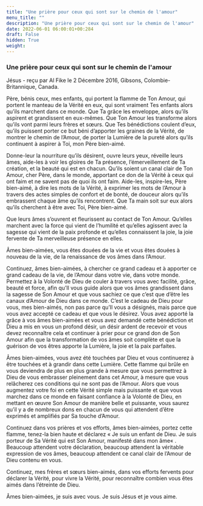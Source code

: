 ```yaml
---
title: "Une prière pour ceux qui sont sur le chemin de l'amour"
menu_title: ""
description: "Une prière pour ceux qui sont sur le chemin de l'amour"
date: 2022-06-01 06:00:01+00:284
draft: False
hidden: True
weight:
---
```

### Une prière pour ceux qui sont sur le chemin de l'amour

Jésus - reçu par Al Fike le 2 Décembre 2016, Gibsons, Colombie-Britannique, Canada.

Père, bénis ceux, mes enfants, qui portent la flamme de Ton Amour, qui portent le manteau de la Vérité en eux, qui sont vraiment Tes enfants alors qu’ils marchent dans ce monde. Que Ta grâce les enveloppe, alors qu’ils aspirent et grandissent en eux-mêmes. Que Ton Amour les transforme alors qu’ils vont parmi leurs frères et sœurs. Que Tes bénédictions coulent d’eux, qu’ils puissent porter ce but béni d’apporter les graines de la Vérité, de montrer le chemin de l’Amour, de porter la Lumière de la pureté alors qu’ils continuent à aspirer à Toi, mon Père bien-aimé.

Donne-leur la nourriture qu’ils désirent, ouvre leurs yeux, réveille leurs âmes, aide-les à voir les gloires de Ta présence, l’émerveillement de Ta création, et la beauté qui est en chacun. Qu’ils soient un canal clair de Ton Amour, cher Père, dans le monde, apportant ce don de la Vérité à ceux qui ont faim et ne savent pas de quoi ils ont faim. Aide-les, inspire-les, Père bien-aimé, à dire les mots de la Vérité, à exprimer les mots de l’Amour à travers des actes simples de confort et de bonté, de douceur alors qu’ils embrassent chaque âme qu’ils rencontrent. Que Ta main soit sur eux alors qu’ils cherchent à être avec Toi, Père bien-aimé.

Que leurs âmes s’ouvrent et fleurissent au contact de Ton Amour. Qu’elles marchent avec la force qui vient de l’humilité et qu’elles agissent avec la sagesse qui vient de la paix profonde et qu’elles connaissent la joie, la joie fervente de Ta merveilleuse présence en elles.

Âmes bien-aimées, vous êtes douées de la vie et vous êtes douées à nouveau de la vie, de la renaissance de vos âmes dans l’Amour.

Continuez, âmes bien-aimées, à chercher ce grand cadeau et à apporter ce grand cadeau de la vie, de l’Amour dans votre vie, dans votre monde. Permettez à la Volonté de Dieu de couler à travers vous avec facilité, grâce, beauté et force, afin qu’Il vous guide alors que vos âmes grandissent dans la sagesse de Son Amour et que vous sachiez ce que c’est que d’être les canaux d’Amour de Dieu dans ce monde. C’est le cadeau de Dieu pour vous, mes bien-aimés, non pas parce qu’Il vous a désignés, mais parce que vous avez accepté ce cadeau et que vous le désirez. Vous avez apporté la grâce à vos âmes bien-aimées et vous avez demandé cette bénédiction et Dieu a mis en vous un profond désir, un désir ardent de recevoir et vous devez reconnaître cela et continuer à prier pour ce grand don de Son Amour afin que la transformation de vos âmes soit complète et que la guérison de vos êtres apporte la Lumière, la joie et la paix parfaites.

Âmes bien-aimées, vous avez été touchées par Dieu et vous continuerez à être touchées et à grandir dans cette Lumière. Cette flamme qui brûle en vous deviendra de plus en plus grande à mesure que vous permettrez à Dieu de vous embrasser pleinement dans cet Amour, à mesure que vous relâcherez ces conditions qui ne sont pas de l’Amour. Alors que vous augmentez votre foi en cette Vérité simple mais puissante et que vous marchez dans ce monde en faisant confiance à la Volonté de Dieu, en mettant en œuvre Son Amour de manière belle et puissante, vous saurez qu’il y a de nombreux dons en chacun de vous qui attendent d’être exprimés et amplifiés par Sa touche d’Amour.

Continuez dans vos prières et vos efforts, âmes bien-aimées, portez cette flamme, tenez-la bien haute et déclarez « Je suis un enfant de Dieu. Je suis porteur de Sa Vérité qui est Son Amour, manifesté dans mon âme« . Beaucoup attendent votre déclaration, beaucoup attendent la véritable expression de vos âmes, beaucoup attendent ce canal clair de l’Amour de Dieu contenu en vous.

Continuez, mes frères et sœurs bien-aimés, dans vos efforts fervents pour déclarer la Vérité, pour vivre la Vérité, pour reconnaître combien vous êtes aimés dans l’étreinte de Dieu.

Âmes bien-aimées, je suis avec vous. Je suis Jésus et je vous aime.
